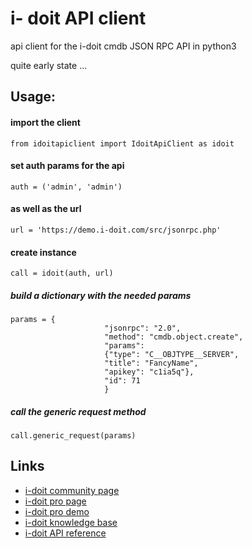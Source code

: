 # i- doit API client
api client for the i-doit cmdb JSON RPC API in python3


quite early state ...

## Usage:

#### import the client ####
```
from idoitapiclient import IdoitApiClient as idoit
```

#### set auth params for the api
```
auth = ('admin', 'admin')
```

#### as well as the url
```
url = 'https://demo.i-doit.com/src/jsonrpc.php'
```

#### create instance
```
call = idoit(auth, url)
```

##### build a dictionary with the needed params  
```
params = {
                     "jsonrpc": "2.0",
                     "method": "cmdb.object.create",
                     "params": 
                     {"type": "C__OBJTYPE__SERVER", 
                     "title": "FancyName", 
                     "apikey": "c1ia5q"},
                     "id": 71
                     }
```

##### call the generic request method
```
call.generic_request(params)
```

## Links
- [i-doit community page](https://www.i-doit.org/)
- [i-doit pro page](https://i-doit.com)
- [i-doit pro demo](https://demo.i-doit.com)
- [i-doit knowledge base](https://kb.i-doit.com/display/en)
- [i-doit API reference](https://kb.i-doit.com/download/attachments/7831613/i-doit%20JSON-RPC%201.8.3.pdf?version=1&modificationDate=1488357023614&api=v2)
